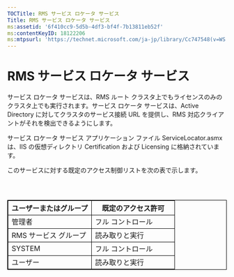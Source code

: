```yaml
---
TOCTitle: RMS サービス ロケータ サービス
Title: RMS サービス ロケータ サービス
ms:assetid: '6f410cc9-5d5b-4df3-bf4f-7b13811eb52f'
ms:contentKeyID: 18122206
ms:mtpsurl: 'https://technet.microsoft.com/ja-jp/library/Cc747548(v=WS.10)'
---
```


RMS サービス ロケータ サービス
==============================

サービス ロケータ サービスは、RMS ルート クラスタ上でもライセンスのみのクラスタ上でも実行されます。サービス ロケータ サービスは、Active Directory に対してクラスタのサービス接続 URL を提供し、RMS 対応クライアントがそれを検出できるようにします。

サービス ロケータ サービス アプリケーション ファイル ServiceLocator.asmx は、IIS の仮想ディレクトリ Certification および Licensing に格納されています。

このサービスに対する既定のアクセス制御リストを次の表で示します。

###  

 
<table style="border:1px solid black;">
<colgroup>
<col width="50%" />
<col width="50%" />
</colgroup>
<thead>
<tr class="header">
<th style="border:1px solid black;" >ユーザーまたはグループ</th>
<th style="border:1px solid black;" >既定のアクセス許可</th>
</tr>
</thead>
<tbody>
<tr class="odd">
<td style="border:1px solid black;">管理者</td>
<td style="border:1px solid black;">フル コントロール</td>
</tr>
<tr class="even">
<td style="border:1px solid black;">RMS サービス グループ</td>
<td style="border:1px solid black;">読み取りと実行</td>
</tr>
<tr class="odd">
<td style="border:1px solid black;">SYSTEM</td>
<td style="border:1px solid black;">フル コントロール</td>
</tr>
<tr class="even">
<td style="border:1px solid black;">ユーザー</td>
<td style="border:1px solid black;">読み取りと実行</td>
</tr>
</tbody>
</table>
